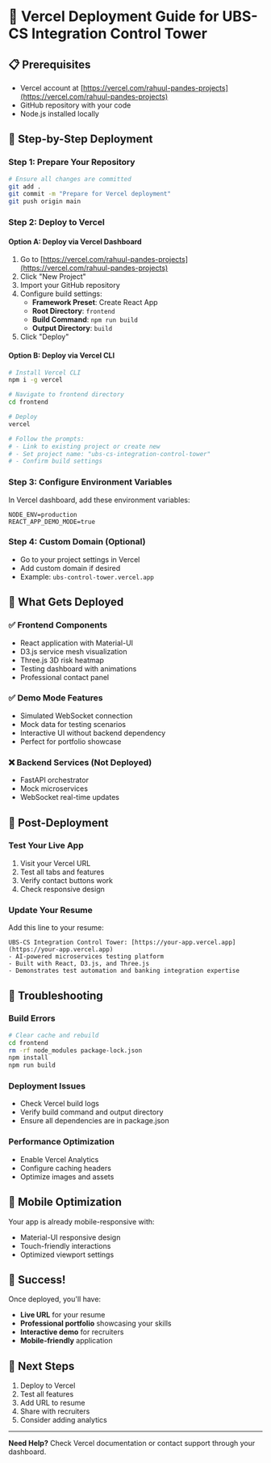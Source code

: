 # 🚀 Vercel Deployment Guide for UBS-CS Integration Control Tower

## 📋 **Prerequisites**
- Vercel account at [https://vercel.com/rahuul-pandes-projects](https://vercel.com/rahuul-pandes-projects)
- GitHub repository with your code
- Node.js installed locally

## 🔧 **Step-by-Step Deployment**

### **Step 1: Prepare Your Repository**
```bash
# Ensure all changes are committed
git add .
git commit -m "Prepare for Vercel deployment"
git push origin main
```

### **Step 2: Deploy to Vercel**

#### **Option A: Deploy via Vercel Dashboard**
1. Go to [https://vercel.com/rahuul-pandes-projects](https://vercel.com/rahuul-pandes-projects)
2. Click "New Project"
3. Import your GitHub repository
4. Configure build settings:
   - **Framework Preset**: Create React App
   - **Root Directory**: `frontend`
   - **Build Command**: `npm run build`
   - **Output Directory**: `build`
5. Click "Deploy"

#### **Option B: Deploy via Vercel CLI**
```bash
# Install Vercel CLI
npm i -g vercel

# Navigate to frontend directory
cd frontend

# Deploy
vercel

# Follow the prompts:
# - Link to existing project or create new
# - Set project name: "ubs-cs-integration-control-tower"
# - Confirm build settings
```

### **Step 3: Configure Environment Variables**
In Vercel dashboard, add these environment variables:
```
NODE_ENV=production
REACT_APP_DEMO_MODE=true
```

### **Step 4: Custom Domain (Optional)**
- Go to your project settings in Vercel
- Add custom domain if desired
- Example: `ubs-control-tower.vercel.app`

## 🎯 **What Gets Deployed**

### **✅ Frontend Components**
- React application with Material-UI
- D3.js service mesh visualization
- Three.js 3D risk heatmap
- Testing dashboard with animations
- Professional contact panel

### **✅ Demo Mode Features**
- Simulated WebSocket connection
- Mock data for testing scenarios
- Interactive UI without backend dependency
- Perfect for portfolio showcase

### **❌ Backend Services (Not Deployed)**
- FastAPI orchestrator
- Mock microservices
- WebSocket real-time updates

## 🔄 **Post-Deployment**

### **Test Your Live App**
1. Visit your Vercel URL
2. Test all tabs and features
3. Verify contact buttons work
4. Check responsive design

### **Update Your Resume**
Add this line to your resume:
```
UBS-CS Integration Control Tower: [https://your-app.vercel.app](https://your-app.vercel.app)
- AI-powered microservices testing platform
- Built with React, D3.js, and Three.js
- Demonstrates test automation and banking integration expertise
```

## 🚨 **Troubleshooting**

### **Build Errors**
```bash
# Clear cache and rebuild
cd frontend
rm -rf node_modules package-lock.json
npm install
npm run build
```

### **Deployment Issues**
- Check Vercel build logs
- Verify build command and output directory
- Ensure all dependencies are in package.json

### **Performance Optimization**
- Enable Vercel Analytics
- Configure caching headers
- Optimize images and assets

## 📱 **Mobile Optimization**
Your app is already mobile-responsive with:
- Material-UI responsive design
- Touch-friendly interactions
- Optimized viewport settings

## 🎉 **Success!**
Once deployed, you'll have:
- **Live URL** for your resume
- **Professional portfolio** showcasing your skills
- **Interactive demo** for recruiters
- **Mobile-friendly** application

## 🔗 **Next Steps**
1. Deploy to Vercel
2. Test all features
3. Add URL to resume
4. Share with recruiters
5. Consider adding analytics

---

**Need Help?** Check Vercel documentation or contact support through your dashboard.
